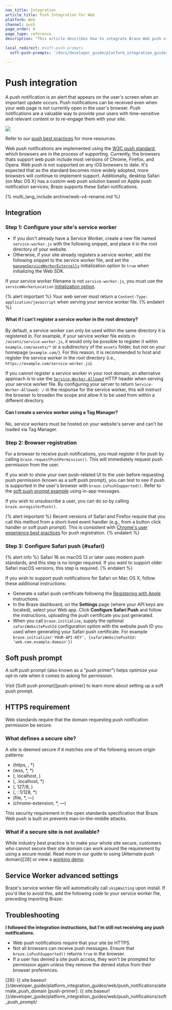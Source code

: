 ```yaml
---
nav_title: Integration
article_title: Push Integration for Web
platform: Web
channel: push
page_order: 0
page_type: reference
description: "This article describes how to integrate Braze Web push via the Braze SDK."

local_redirect: #soft-push-prompts
  soft-push-prompts: '/docs/developer_guide/platform_integration_guides/web/push_notifications/soft_push_prompt/'

---
```


# Push integration

A push notification is an alert that appears on the user's screen when an important update occurs. Push notifications can be received even when your web page is not currently open in the user's browser. Push notifications are a valuable way to provide your users with time-sensitive and relevant content or to re-engage them with your site.

![][27]

Refer to our [push best practices][7] for more resources.

Web push notifications are implemented using the [W3C push standard][1], which browsers are in the process of supporting. Currently, the browsers thats support web push include most versions of Chrome, Firefox, and Opera. Web push is not supported on any iOS browsers to date. It's expected that as the standard becomes more widely adopted, more browsers will continue to implement support. Additionally, desktop Safari (on Mac OS X) has a custom web push solution based on Apple push notification services; Braze supports these Safari notifications.

{% multi_lang_include archive/web-v4-rename.md %}

## Integration

### Step 1: Configure your site's service worker

- If you don't already have a Service Worker, create a new file named `service-worker.js` with the following snippet, and place it in the root directory of your website.
- Otherwise, if your site already registers a service worker, add the following snippet to the service worker file, and set the [`manageServiceWorkerExternally`](https://js.appboycdn.com/web-sdk/latest/doc/modules/braze.html#initialize) initialization option to `true` when initializing the Web SDK.

<script src="https://braze-inc.github.io/embed-like-gist/embed.js?target=https://github.com/braze-inc/braze-web-sdk/blob/master/sample-builds/cdn/service-worker.js&style=github&showBorder=on&showLineNumbers=on&showFileMeta=on&showCopy=on"></script>

If your service worker filename is not `service-worker.js`, you must use the `serviceWorkerLocation` [initialization option](https://js.appboycdn.com/web-sdk/latest/doc/modules/braze.html#initializationoptions).

{% alert important %}
Your web server must return a `Content-Type: application/javascript` when serving your service worker file. 
{% endalert %}

#### What if I can't register a service worker in the root directory?

By default, a service worker can only be used within the same directory it is registered in. For example, if your service worker file exists in `/assets/service-worker.js`, it would only be possible to register it within `example.com/assets/*` or a subdirectory of the `assets` folder, but not on your homepage (`example.com/`). For this reason, it is recommended to host and register the service worker in the root directory (i.e., `https://example.com/service-worker.js`).

If you cannot register a service worker in your root domain, an alternative approach is to use the [`Service-Worker-Allowed`](https://w3c.github.io/ServiceWorker/#service-worker-script-response) HTTP header when serving your service worker file. By configuring your server to return `Service-Worker-Allowed: /` in the response for the service worker, this will instruct the browser to broaden the scope and allow it to be used from within a different directory.

#### Can I create a service worker using a Tag Manager?

No, service workers must be hosted on your website's server and can't be loaded via Tag Manager.

### Step 2: Browser registration

For a browser to receive push notifications, you must register it for push by calling `braze.requestPushPermission()`. This will immediately request push permission from the user. 

If you wish to show your own push-related UI to the user before requesting push permission (known as a soft push prompt), you can test to see if push is supported in the user's browser with `braze.isPushSupported()`. Refer to the [soft push prompt example]({{site.baseurl}}/developer_guide/platform_integration_guides/web/push_notifications/soft_push_prompt/) using in-app messages.

If you wish to unsubscribe a user, you can do so by calling `braze.unregisterPush()`.

{% alert important %}
Recent versions of Safari and Firefox require that you call this method from a short-lived event handler (e.g., from a button click handler or soft push prompt). This is consistent with [Chrome's user experience best practices](https://docs.google.com/document/d/1WNPIS_2F0eyDm5SS2E6LZ_75tk6XtBSnR1xNjWJ_DPE) for push registration.
{% endalert %}

### Step 3: Configure Safari push {#safari}

{% alert info %}
Safari 16 on macOS 13 or later uses modern push standards, and this step is no longer required. If you want to support older Safari macOS versions, this step is required.
{% endalert %}

If you wish to support push notifications for Safari on Mac OS X, follow these additional instructions:

- Generate a safari push certificate following the [Registering with Apple][3] instructions.
- In the Braze dashboard, on the **Settings** page (where your API keys are located), select your Web app. Click **Configure Safari Push** and follow the instructions, uploading the push certificate you just generated.
- When you call `braze.initialize`, supply the optional `safariWebsitePushId` configuration option with the website push ID you used when generating your Safari push certificate. For example `braze.initialize('YOUR-API-KEY', {safariWebsitePushId: 'web.com.example.domain'})`

## Soft push prompt

A soft push prompt (also known as a "push primer") helps optimize your opt-in rate when it comes to asking for permission.

Visit [Soft push prompt][push-primer] to learn more about setting up a soft push prompt.

## HTTPS requirement

Web standards require that the domain requesting push notification permission be secure.

### What defines a secure site?

A site is deemed secure if it matches one of the following secure origin patterns:

- (https, , *)
- (wss, *, *)
- (, localhost, )
- (, .localhost, *)
- (, 127/8, )
- (, ::1/128, *)
- (file, *, —)
- (chrome-extension, *, —)

This security requirement in the open standards specification that Braze Web push is built on prevents man-in-the-middle attacks.

### What if a secure site is not available?

While industry best practice is to make your whole site secure, customers who cannot secure their site domain can work around the requirement by using a secure modal. Read more in our guide to using [Alternate push domain][28] or view a [working demo][4].

## Service Worker advanced settings

Braze's service worker file will automatically call `skipWaiting` upon install. If you'd like to avoid this, add the following code to your service worker file, preceding importing Braze:

<script src="https://braze-inc.github.io/embed-like-gist/embed.js?target=https%3A%2F%2Fgithub.com%2Fbraze-inc%2Fbraze-web-sdk%2Fblob%2Fmaster%2Fsnippets%2Fservice-worker-skip-waiting.js&style=github&showBorder=on&showLineNumbers=on&showFileMeta=on&showCopy=on"></script>

## Troubleshooting

**I followed the integration instructions, but I'm still not receiving any push notifications.**
- Web push notifications require that your site be HTTPS.
- Not all browsers can receive push messages. Ensure that `braze.isPushSupported()` returns `true` in the browser.
- If a user has denied a site push access, they won't be prompted for permission again unless they remove the denied status from their browser preferences.

[1]: http://www.w3.org/TR/push-api/
[3]: https://developer.apple.com/library/mac/documentation/NetworkingInternet/Conceptual/NotificationProgrammingGuideForWebsites/PushNotifications/PushNotifications.html#//apple_ref/doc/uid/TP40013225-CH3-SW33
[4]: http://appboyj.com/modal-test.html
[7]: {{site.baseurl}}/user_guide/message_building_by_channel/push/best_practices/
[27]: {{site.baseurl}}/assets/img_archive/web_push2.png
[28]: {{ site.baseurl }}/developer_guide/platform_integration_guides/web/push_notifications/alternate_push_domain
[push-primer]: {{ site.baseurl }}/developer_guide/platform_integration_guides/web/push_notifications/soft_push_prompt/
